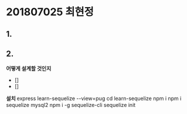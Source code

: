 
# 201807025 최현정

## 1.


## 2. 

<b> 어떻게 설계할 것인지 </b>
- []
- []

<b> 설치 </b>
express learn-sequelize --view=pug
cd learn-sequelize
npm i 
npm i sequelize mysql2
npm i -g sequelize-cli
sequelize init